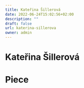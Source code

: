 ```yaml
---
title: Kateřina Šillerová
date: 2022-06-24T15:02:56+02:00
description: ""
draft: false
url: katerina-sillerova
owner: admin
---
```

# Kateřina Šillerová

<!-- SECTION BREAK -->
# Piece

